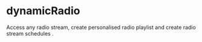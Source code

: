 # dynamicRadio
Access any radio stream, create personalised radio playlist and create radio stream schedules .
